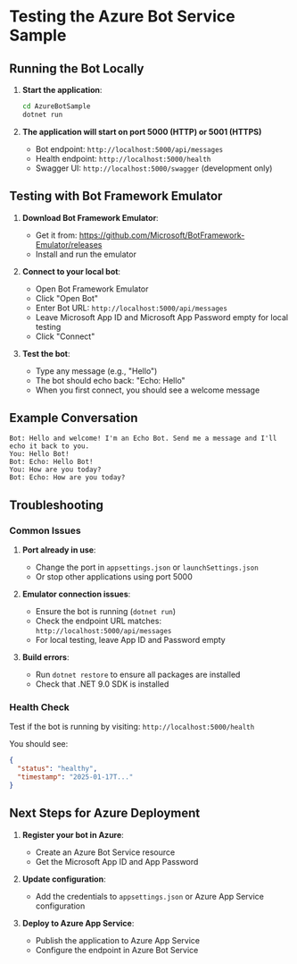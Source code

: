 # Testing the Azure Bot Service Sample

## Running the Bot Locally

1. **Start the application**:
   ```bash
   cd AzureBotSample
   dotnet run
   ```

2. **The application will start on port 5000 (HTTP) or 5001 (HTTPS)**
   - Bot endpoint: `http://localhost:5000/api/messages`
   - Health endpoint: `http://localhost:5000/health`
   - Swagger UI: `http://localhost:5000/swagger` (development only)

## Testing with Bot Framework Emulator

1. **Download Bot Framework Emulator**:
   - Get it from: https://github.com/Microsoft/BotFramework-Emulator/releases
   - Install and run the emulator

2. **Connect to your local bot**:
   - Open Bot Framework Emulator
   - Click "Open Bot"
   - Enter Bot URL: `http://localhost:5000/api/messages`
   - Leave Microsoft App ID and Microsoft App Password empty for local testing
   - Click "Connect"

3. **Test the bot**:
   - Type any message (e.g., "Hello")
   - The bot should echo back: "Echo: Hello"
   - When you first connect, you should see a welcome message

## Example Conversation

```
Bot: Hello and welcome! I'm an Echo Bot. Send me a message and I'll echo it back to you.
You: Hello Bot!
Bot: Echo: Hello Bot!
You: How are you today?
Bot: Echo: How are you today?
```

## Troubleshooting

### Common Issues

1. **Port already in use**:
   - Change the port in `appsettings.json` or `launchSettings.json`
   - Or stop other applications using port 5000

2. **Emulator connection issues**:
   - Ensure the bot is running (`dotnet run`)
   - Check the endpoint URL matches: `http://localhost:5000/api/messages`
   - For local testing, leave App ID and Password empty

3. **Build errors**:
   - Run `dotnet restore` to ensure all packages are installed
   - Check that .NET 9.0 SDK is installed

### Health Check

Test if the bot is running by visiting: `http://localhost:5000/health`

You should see:
```json
{
  "status": "healthy",
  "timestamp": "2025-01-17T..."
}
```

## Next Steps for Azure Deployment

1. **Register your bot in Azure**:
   - Create an Azure Bot Service resource
   - Get the Microsoft App ID and App Password

2. **Update configuration**:
   - Add the credentials to `appsettings.json` or Azure App Service configuration

3. **Deploy to Azure App Service**:
   - Publish the application to Azure App Service
   - Configure the endpoint in Azure Bot Service
